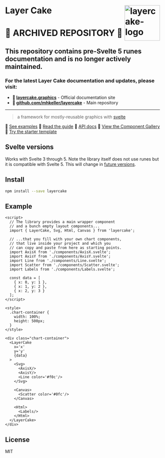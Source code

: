 Layer Cake  [<img src="https://raw.githubusercontent.com/mhkeller/mhkeller.github.io/layercake.pre-runes/main/static/layercake-logo-500x400.png" width="115" align="right" alt="layercake-logo">](https://mhkeller.github.io/layercake)
===

# 🚨 ARCHIVED REPOSITORY 🚨

## This repository contains pre-Svelte 5 runes documentation and is no longer actively maintained.

### For the latest Layer Cake documentation and updates, please visit:
- **📖 [layercake.graphics](https://layercake.graphics)** - Official documentation site
- **🔗 [github.com/mhkeller/layercake](https://github.com/mhkeller/layercake)** - Main repository

---

> a framework for mostly-reusable graphics with [svelte](https://github.com/sveltejs/svelte)

 🍰 [See examples](https://mhkeller.github.io/layercake.pre-runes)
 🍰 [Read the guide](https://mhkeller.github.io/layercake.pre-runes/guide)
 🍰 [API docs](https://mhkeller.github.io/layercake.pre-runes/guide#layercake-props)
 🍰 [View the Component Gallery](https://mhkeller.github.io/layercake.pre-runes/components)
 🍰 [Try the starter template](https://github.com/mhkeller/layercake-template)

## Svelte versions

Works with Svelte 3 through 5. Note the library itself does not use runes but it is compatible with Svelte 5. This will change in [future versions](https://github.com/mhkeller/layercake/issues/156).

## Install

```sh
npm install --save layercake
```

## Example

```svelte
<script>
  // The library provides a main wrapper component
  // and a bunch empty layout components...
  import { LayerCake, Svg, Html, Canvas } from 'layercake';

  // ...that you fill with your own chart components,
  // that live inside your project and which you
  // can copy and paste from here as starting points.
  import AxisX from './components/AxisX.svelte';
  import AxisY from './components/AxisY.svelte';
  import Line from './components/Line.svelte';
  import Scatter from './components/Scatter.svelte';
  import Labels from './components/Labels.svelte';

  const data = [
    { x: 0, y: 1 },
    { x: 1, y: 2 },
    { x: 2, y: 3 }
  ];
</script>

<style>
  .chart-container {
    width: 100%;
    height: 500px;
  }
</style>

<div class="chart-container">
  <LayerCake
    x='x'
    y='y'
    {data}
  >
    <Svg>
      <AxisX/>
      <AxisY/>
      <Line color='#f0c'/>
    </Svg>

    <Canvas>
      <Scatter color='#0fc'/>
    </Canvas>

    <Html>
      <Labels/>
    </Html>
  </LayerCake>
</div>
```

## License

MIT
